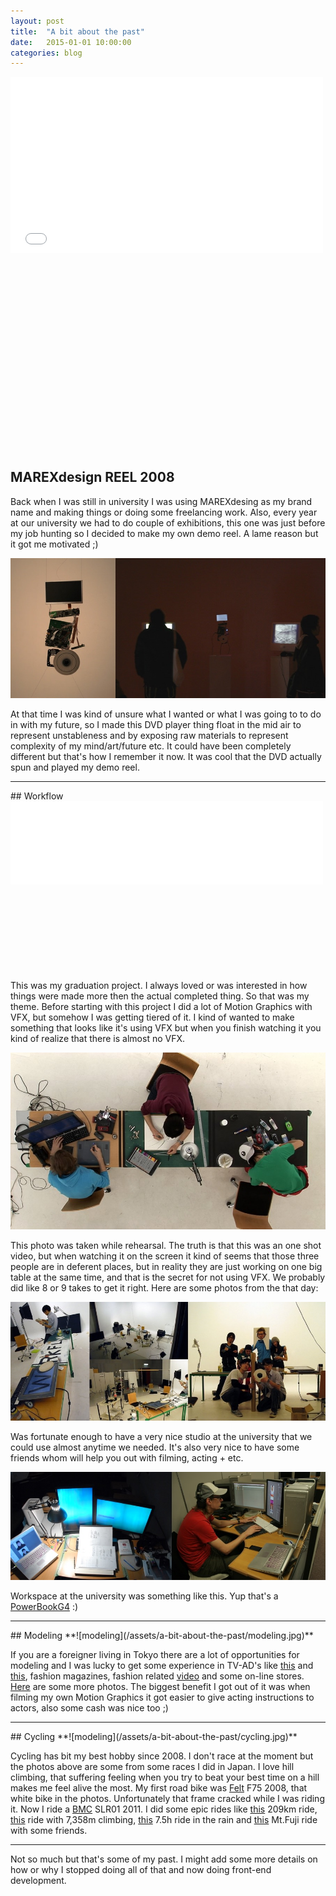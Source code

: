 ```yaml
---
layout: post
title:  "A bit about the past"
date:   2015-01-01 10:00:00
categories: blog
---
```


<div class="video-container" style="padding-bottom: 62.25%;">
<iframe src="//player.vimeo.com/video/50461073?title=0&amp;byline=0&amp;portrait=0" width="500" height="282" frameborder="0"></iframe>
</div>

## MAREXdesign REEL 2008
Back when I was still in university I was using MAREXdesing as my brand name and making things or doing some freelancing work. Also, every year at our university we had to do couple of exhibitions, this one was just before my job hunting so I decided to make my own demo reel. A lame reason but it got me motivated ;)

![MAREXdesign REEL 2008](/assets/a-bit-about-the-past/demoreel-2008.jpg)

At that time I was kind of unsure what I wanted or what I was going to to do in with my future, so I made this DVD player thing float in the mid air to represent unstableness and by exposing raw materials to represent complexity of my mind/art/future etc. It could have been completely different but that's how I remember it now. It was cool that the DVD actually spun and played my demo reel.

<hr>
## Workflow
<div class="video-container" style="padding-bottom: 27%;">
<iframe src="//player.vimeo.com/video/50513026?title=0&amp;byline=0&amp;portrait=0" width="500" height="133" frameborder="0"></iframe>
</div>

This was my graduation project. I always loved or was interested in how things were made more then the actual completed thing. So that was my theme. Before starting with this project I did a lot of Motion Graphics with VFX, but somehow I was getting tiered of it. I kind of wanted to make something that looks like it's using VFX but when you finish watching it you kind of realize that there is almost no VFX.

![Workflow](/assets/a-bit-about-the-past/workflow-table.jpg)

This photo was taken while rehearsal. The truth is that this was an one shot video, but when watching it on the screen it kind of seems that those three people are in deferent places, but in reality they are just working on one big table at the same time, and that is the secret for not using VFX. We probably did like 8 or 9 takes to get it right. Here are some photos from the that day:

![Workflow backs tage](/assets/a-bit-about-the-past/workflow-backstage.jpg)

Was fortunate enough to have a very nice studio at the university that we could use almost anytime we needed. It's also very nice to have some friends whom will help you out with filming, acting + etc.

![Workspace](/assets/a-bit-about-the-past/workspace.jpg)

Workspace at the university was something like this. Yup that's a [PowerBookG4](http://apple-history.com/compare/pg4_15167/mbp_15_mid_12) :)

<hr>
## Modeling
**![modeling](/assets/a-bit-about-the-past/modeling.jpg)**

If you are a foreigner living in Tokyo there are a lot of opportunities for modeling and I was lucky to get some experience in TV-AD's like [this](https://www.youtube.com/watch?v=MpWq3SaCzJg) and [this](https://www.youtube.com/watch?v=GIxPNFkwO8A), fashion magazines, fashion related [video](https://www.youtube.com/watch?v=tu1fvd6-u-U) and some on-line stores. [Here](/model/index.html) are some more photos. The biggest benefit I got out of it was when filming my own Motion Graphics it got easier to give acting instructions to actors, also some cash was nice too ;)

<hr>
## Cycling
**![modeling](/assets/a-bit-about-the-past/cycling.jpg)**

Cycling has bit my best hobby since 2008. I don't race at the moment but the photos above are some from some races I did in Japan. I love hill climbing, that suffering feeling when you try to beat your best time on a hill makes me feel alive the most. My first road bike was [Felt](http://www.feltbicycles.com/) F75 2008, that white bike in the photos. Unfortunately that frame cracked while I was riding it. Now I ride a [BMC](http://www.bmc-switzerland.com/) SLR01 2011. I did some epic rides like [this](https://www.strava.com/activities/595861) 209km ride, [this](https://www.strava.com/activities/1581861) ride with 7,358m climbing, [this](https://www.strava.com/activities/6777065) 7.5h ride in the rain and [this](https://www.strava.com/activities/190857535) Mt.Fuji ride with some friends.

<hr>
Not so much but that's some of my past. I might add some more details on how or why I stopped doing all of that and now doing front-end development.
